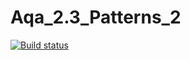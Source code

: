 # Aqa_2.3_Patterns_2
[![Build status](https://ci.appveyor.com/api/projects/status/ro50acg60e6g091x/branch/master?svg=true)](https://ci.appveyor.com/project/Butanya/aqa-2-3-patterns-2/branch/master)
